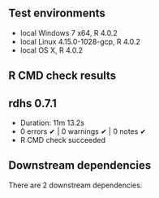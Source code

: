 ## Test environments
* local Windows 7 x64, R 4.0.2
* local Linux 4.15.0-1028-gcp, R 4.0.2
* local OS X, R 4.0.2

## R CMD check results
## rdhs 0.7.1

* Duration: 11m 13.2s
* 0 errors ✔ | 0 warnings ✔ | 0 notes ✔
* R CMD check succeeded

## Downstream dependencies
There are 2 downstream dependencies.
